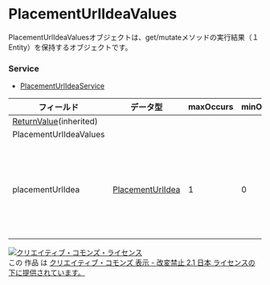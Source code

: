 # PlacementUrlIdeaValues
PlacementUrlIdeaValuesオブジェクトは、get/mutateメソッドの実行結果（１Entity）を保持するオブジェクトです。
### Service
+ [PlacementUrlIdeaService](../services/PlacementUrlIdeaService.md)

| フィールド | データ型 | maxOccurs | minOccurs | response | add | set | remove | 説明 | 
|---|---|---|---|---|---|---|---|---|
| <a href="./ReturnValue.md">ReturnValue</a>(inherited)|||||||||
| PlacementUrlIdeaValues|||||||||
| placementUrlIdea| <a href="./PlacementUrlIdea.md">PlacementUrlIdea</a>| 1| 0| ○| -| -| -| リターゲティング情報1件あたりのget/mutateメソッドの実行結果です。 |
<a rel="license" href="http://creativecommons.org/licenses/by-nd/2.1/jp/"><img alt="クリエイティブ・コモンズ・ライセンス" style="border-width:0" src="https://i.creativecommons.org/l/by-nd/2.1/jp/88x31.png" /></a><br />この 作品 は <a rel="license" href="http://creativecommons.org/licenses/by-nd/2.1/jp/">クリエイティブ・コモンズ 表示 - 改変禁止 2.1 日本 ライセンスの下に提供されています。</a>
